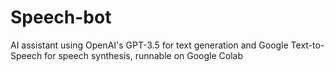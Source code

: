 # Speech-bot
AI assistant using OpenAI's GPT-3.5 for text generation and Google Text-to-Speech for speech synthesis, runnable on Google Colab
